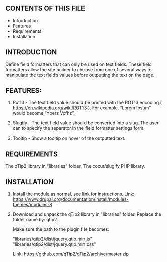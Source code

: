 CONTENTS OF THIS FILE
---------------------

 * Introduction
 * Features
 * Requirements
 * Installation

INTRODUCTION
------------

Define field formatters that can only be used on text
fields. These field formatters allow the site builder to choose
from one of several ways to manipulate the text field’s values before
outputting the text on the page.


FEATURES:
---------

1. Rot13 - The text field value should be printed with the ROT13 encoding
( https://en.wikipedia.org/wiki/ROT13 ). For example, “Lorem Ipsum” would become “Yberz
Vcfhz”.

2. Slugify - The text field value should be converted into a slug.
The user can to specify the separator in the field formatter settings form.

3. Tooltip - Show a tooltip on hover of the outputted text.


REQUIREMENTS
------------

The qTip2 library in "libraries" folder.
The cocur/slugify PHP library.


INSTALLATION
------------

1. Install the module as normal, see link for instructions.
   Link: https://www.drupal.org/documentation/install/modules-themes/modules-8

2. Download and unpack the qTip2 library in "libraries" folder.
    Replace the folder name by: qtip2.

    Make sure the path to the plugin file becomes:

    "libraries/qtip2/dist/jquery.qtip.min.js"
    "libraries/qtip2/dist/jquery.qtip.min.css"

   Link: https://github.com/qTip2/qTip2/archive/master.zip



